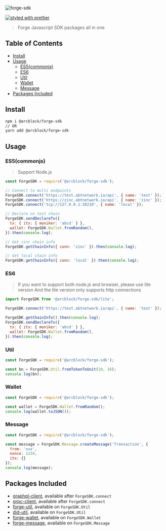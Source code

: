 ![forge-sdk](https://www.arcblock.io/.netlify/functions/badge/?text=forge-sdk)

[![styled with prettier](https://img.shields.io/badge/styled_with-prettier-ff69b4.svg)](https://github.com/prettier/prettier)

> Forge Javascript SDK packages all in one


## Table of Contents

* [Install](#install)
* [Usage](#usage)
  * [ES5(commonjs)](#es5commonjs)
  * [ES6](#es6)
  * [Util](#util)
  * [Wallet](#wallet)
  * [Message](#message)
* [Packages Included](#packages-included)


## Install

```sh
npm i @arcblock/forge-sdk
// OR
yarn add @arcblock/forge-sdk
```


## Usage

### ES5(commonjs)

> Support Node.js

```js
const ForgeSDK = require('@arcblock/forge-sdk');

// Connect to multi endpoints
ForgeSDK.connect('https://test.abtnetwork.io/api', { name: 'test' });
ForgeSDK.connect('https://zinc.abtnetwork.io/api', { name: 'zinc' });
ForgeSDK.connect('tcp://127.0.0.1:28210', { name: 'local' });

// Declare on test chain
ForgeSDK.sendDeclareTx({
  tx: { itx: { moniker: 'abcd' } },
  wallet: ForgeSDK.Wallet.fromRandom(),
}).then(console.log);

// Get zinc chain info
ForgeSDK.getChainInfo({ conn: 'zinc' }).then(console.log);

// Get local chain info
ForgeSDK.getChainInfo({ conn: 'local' }).then(console.log);
```

### ES6

> If you want to support both node.js and browser, please use lite version
> And the lite version only supports http connections

```js
import ForgeSDK from '@arcblock/forge-sdk/lite';

ForgeSDK.connect('https://test.abtnetwork.io/api', { name: 'test' });

ForgeSDK.getChainInfo().then(console.log);
ForgeSDK.sendDeclareTx({
  tx: { itx: { moniker: 'abcd' } },
  wallet: ForgeSDK.Wallet.fromRandom(),
}).then(console.log);
```

### Util

```javascript
const ForgeSDK = require('@arcblock/forge-sdk');

const bn = ForgeSDK.Util.fromTokenToUnit(10, 16);
console.log(bn);
```

### Wallet

```javascript
const ForgeSDK = require('@arcblock/forge-sdk');

const wallet = ForgeSDK.Wallet.fromRandom();
console.log(wallet.toJSON());
```

### Message

```javascript
const ForgeSDK = require('@arcblock/forge-sdk');

const message = ForgeSDK.Message.createMessage('Transaction', {
  from: 'xxx',
  nonce: 1234,
  itx: {}
});
console.log(message);
```


## Packages Included

* [graphql-client](https://www.npmjs.com/package/@arcblock/graphql-client), available after `ForgeSDK.connect`
* [grpc-client](https://www.npmjs.com/package/@arcblock/grpc-client), available after `ForgeSDK.connect`
* [forge-util](https://www.npmjs.com/package/@arcblock/forge-util), available on `ForgeSDK.Util`
* [did-util](https://www.npmjs.com/package/@arcblock/did-util), available on `ForgeSDK.Util`
* [forge-wallet](https://www.npmjs.com/package/@arcblock/forge-wallet), available on `ForgeSDK.Wallet`
* [forge-message](https://www.npmjs.com/package/@arcblock/forge-message), available on `ForgeSDK.Message`
